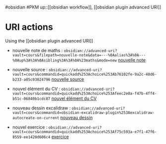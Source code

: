 #obsidian #PKM 
up::[[obsidian workflow]], [[obsidian plugin advanced URI]]
# URI actions

Using the [[obsidian plugin advanced URI]]


 - nouvelle note de maths : `obsidian://advanced-uri?vault=cours&filepath=nouvelle-note&data=---%0Aalias%3A%0A---%0Aup%3A%3A%0Asibling%3A%3A%0A%23maths&mode=new` [nouvelle note](obsidian://advanced-uri?vault=cours&filepath=nouvelle-note&data=---%0Aalias%3A%0A---%0Aup%3A%3A%0Asibling%3A%3A%0A%23maths&mode=new)

 - nouvelle source : `obsidian://advanced-uri?vault=cours&commandid=quickadd%253Achoice%253Ab76102fe-9a2c-40d6-b233-a05c03024796` [nouvelle source](obsidian://advanced-uri?vault=cours&commandid=quickadd%253Achoice%253Ab76102fe-9a2c-40d6-b233-a05c03024796)

 - nouvel élément du CV : `obsidian://advanced-uri?vault=cours&commandid=quickadd%253Achoice%253Afeec2e0a-f47b-4ff4-b51c-06840b1cdc87` [nouvel élément du CV](obsidian://advanced-uri?vault=cours&commandid=quickadd%253Achoice%253Afeec2e0a-f47b-4ff4-b51c-06840b1cdc87)

 - nouveau dessin excalidraw : `obsidian://advanced-uri?vault=cours&commandid=obsidian-excalidraw-plugin%253Aexcalidraw-autocreate-on-current` [nouveau dessin](obsidian://advanced-uri?vault=cours&commandid=obsidian-excalidraw-plugin%253Aexcalidraw-autocreate-on-current)

 - nouvel exercice : `obsidian://advanced-uri?vault=cours&commandid=quickadd%253Achoice%253Af75c593a-e7f1-47f6-8559-ee1420d606c4` [exercice](obsidian://advanced-uri?vault=cours&commandid=quickadd%253Achoice%253Af75c593a-e7f1-47f6-8559-ee1420d606c4)
